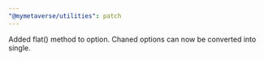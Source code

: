 ```yaml
---
"@mymetaverse/utilities": patch
---
```


Added flat() method to option. Chaned options can now be converted into single.
